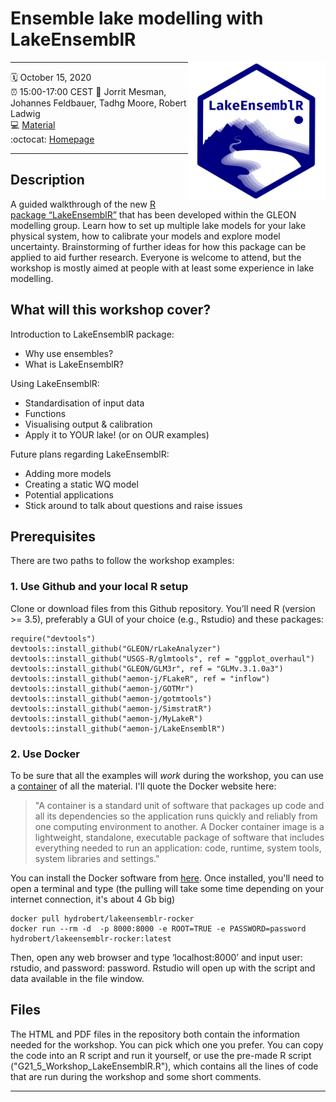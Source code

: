 # Ensemble lake modelling with LakeEnsemblR
<a href="url"><img src="logo.png" align="right" height="220" width="220" ></a>

-----

:spiral_calendar: October 15, 2020  
:alarm_clock:     15:00-17:00 CEST 
:busts_in_silhouette: Jorrit Mesman, Johannes Feldbauer, Tadhg Moore, Robert Ladwig   
:computer: [Material](https://github.com/gsagleon/G21.5_GSA_workshop/tree/master/LakeEnsemblR)  
:octocat: [Homepage](https://github.com/aemon-j/LakeEnsemblR)

-----

## Description

A guided walkthrough of the new [R package “LakeEnsemblR”](https://github.com/aemon-j/LakeEnsemblR) that has been developed within the GLEON modelling group. Learn how to set up multiple lake models for your lake physical system, how to calibrate your models and explore model uncertainty. Brainstorming of further ideas for how this package can be applied to aid further research. Everyone is welcome to attend, but the workshop is mostly aimed at people with at least some experience in lake modelling. 

## What will this workshop cover?

Introduction to LakeEnsemblR package:
  - Why use ensembles?
  - What is LakeEnsemblR?

Using LakeEnsemblR:
  - Standardisation of input data
  - Functions
  - Visualising output & calibration
  - Apply it to YOUR lake! (or on OUR examples)

Future plans regarding LakeEnsemblR:
  - Adding more models
  - Creating a static WQ model
  - Potential applications
  - Stick around to talk about questions and raise issues 

## Prerequisites

There are two paths to follow the workshop examples:
  ### 1. Use Github and your local R setup
  Clone or download files from this Github repository. 
  You’ll need R (version >= 3.5), preferably a GUI of your choice (e.g., Rstudio) and these packages: 
  ``` 
  require("devtools")
  devtools::install_github("GLEON/rLakeAnalyzer")
  devtools::install_github("USGS-R/glmtools", ref = "ggplot_overhaul")
  devtools::install_github("GLEON/GLM3r", ref = "GLMv.3.1.0a3")
  devtools::install_github("aemon-j/FLakeR", ref = "inflow")
  devtools::install_github("aemon-j/GOTMr")
  devtools::install_github("aemon-j/gotmtools")
  devtools::install_github("aemon-j/SimstratR")
  devtools::install_github("aemon-j/MyLakeR")
  devtools::install_github("aemon-j/LakeEnsemblR")
  ```
  ### 2. Use Docker
  To be sure that all the examples will *work* during the workshop, you can use a [container](https://hub.docker.com/r/hydrobert/lakeensemblr-rocker) of all the material. I'll quote the Docker website here: 
  > "A container is a standard unit of software that packages up code and all its dependencies so the application runs quickly and reliably from one computing environment to another. A Docker container image is a lightweight, standalone, executable package of software that includes everything needed to run an application: code, runtime, system tools, system libraries and settings." 
  
  You can install the Docker software from [here](https://docs.docker.com/get-docker/). Once installed, you'll need to open a terminal and type (the pulling will take some time depending on your internet connection, it's about 4 Gb big)
  ```
  docker pull hydrobert/lakeensemblr-rocker
  docker run --rm -d  -p 8000:8000 -e ROOT=TRUE -e PASSWORD=password hydrobert/lakeensemblr-rocker:latest
  ```
  Then, open any web browser and type ‘localhost:8000’ and input user: rstudio, and password: password. Rstudio will open up with the script and data available in the file window. 

## Files
  
  The HTML and PDF files in the repository both contain the information needed for the workshop. You can pick which one you prefer. You can copy the code into an R script and run it yourself, or use the pre-made R script ("G21_5_Workshop_LakeEnsemblR.R"), which contains all the lines of code that are run during the workshop and some short comments. 

-----

